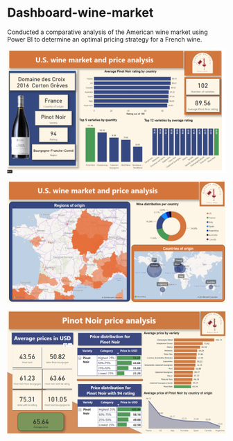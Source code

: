 # Dashboard-wine-market
Conducted a comparative analysis of the American wine market using Power BI to determine an optimal pricing strategy for a French wine.


![Dashboard Screenshot](dashboard_wine1.png)

![Dashboard Screenshot](dashboard_wine2.png)

![Dashboard Screenshot](dashboard_wine3.png)
